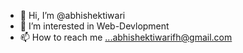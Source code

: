 - 👋 Hi, I’m @abhishektiwari
- 👀 I’m interested in Web-Devlopment
- 📫 How to reach me ...abhishektiwarifh@gmail.com

<!---
fhabhishektiwari/fhabhishektiwari is a ✨ special ✨ repository because its `README.md` (this file) appears on your GitHub profile.
You can click the Preview link to take a look at your changes.
--->

